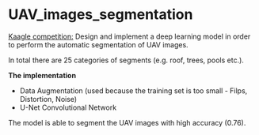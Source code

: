 # UAV_images_segmentation
[Kaagle competition:](https://www.kaggle.com/c/fdl21-fdl-dsba)
Design and implement a deep learning model in order to perform the automatic segmentation of UAV images. 

In total there are 25 categories of segments (e.g. roof, trees, pools etc.).

**The implementation**
- Data Augmentation (used because the training set is too small - Filps, Distortion, Noise)
- U-Net Convolutional Network 

The model is able to segment the UAV images with high accuracy (0.76).
